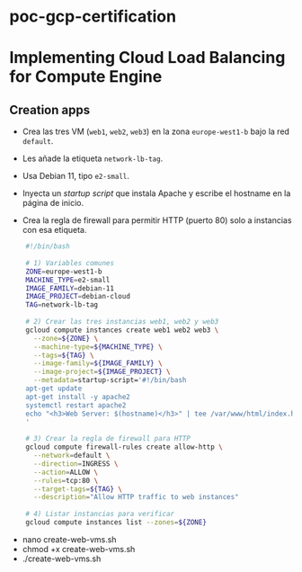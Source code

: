 # poc-gcp-certification
# Implementing Cloud Load Balancing for Compute Engine

## Creation apps

-   Crea las tres VM (`web1`, `web2`, `web3`) en la zona `europe-west1-b` bajo la red `default`.
    
-   Les añade la etiqueta `network-lb-tag`.
    
-   Usa Debian 11, tipo `e2-small`.
    
-   Inyecta un _startup script_ que instala Apache y escribe el hostname en la página de inicio.
    
-   Crea la regla de firewall para permitir HTTP (puerto 80) solo a instancias con esa etiqueta.

```bash
    #!/bin/bash
    
    # 1) Variables comunes
    ZONE=europe-west1-b
    MACHINE_TYPE=e2-small
    IMAGE_FAMILY=debian-11
    IMAGE_PROJECT=debian-cloud
    TAG=network-lb-tag
    
    # 2) Crear las tres instancias web1, web2 y web3
    gcloud compute instances create web1 web2 web3 \
      --zone=${ZONE} \
      --machine-type=${MACHINE_TYPE} \
      --tags=${TAG} \
      --image-family=${IMAGE_FAMILY} \
      --image-project=${IMAGE_PROJECT} \
      --metadata=startup-script='#!/bin/bash
    apt-get update
    apt-get install -y apache2
    systemctl restart apache2
    echo "<h3>Web Server: $(hostname)</h3>" | tee /var/www/html/index.html
    '
    
    # 3) Crear la regla de firewall para HTTP
    gcloud compute firewall-rules create allow-http \
      --network=default \
      --direction=INGRESS \
      --action=ALLOW \
      --rules=tcp:80 \
      --target-tags=${TAG} \
      --description="Allow HTTP traffic to web instances"
    
    # 4) Listar instancias para verificar
    gcloud compute instances list --zones=${ZONE}
```
- nano create-web-vms.sh
- chmod +x create-web-vms.sh
- ./create-web-vms.sh
